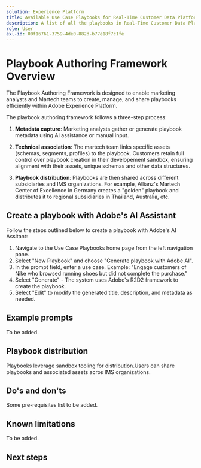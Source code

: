 ```yaml
---
solution: Experience Platform
title: Available Use Case Playbooks for Real-Time Customer Data Platform and Adobe Journey Optimizer.
description: A list of all the playbooks in Real-Time Customer Data Platform and Adobe Journey Optimizer.
role: User
exl-id: 00f16761-3759-4de0-882d-b77e18f7c1fe
---
```

# Playbook Authoring Framework Overview

The Playbook Authoring Framework is designed to enable marketing analysts and Martech teams to create, manage, and share playbooks efficiently within Adobe Experience Platform. 

The playbook authoring framework follows a three-step process:

1. **Metadata capture**: Marketing analysts gather or generate playbook metadata using AI assistance or manual input.

2. **Technical association**: The martech team links specific assets (schemas, segments, profiles) to the playbook. Customers retain full control over playbook creation in their developement sandbox, ensuring alignment with their assets, unique schemas and other data structures.

3. **Playbook distribution**: Playbooks are then shared across different subsidiaries and IMS organizations. For example, Allianz's Martech Center of Excellence in Germany creates a "golden" playbook and distributes it to regional subsidiaries in Thailand, Australia, etc.

## Create a playbook with Adobe's AI Assistant

Follow the steps outlined below to create a playbook with Adobe's AI Assitant:

1. Navigate to the Use Case Playbooks home page from the left navigation pane. 
2. Select "New Playbook" and choose "Generate playbook with Adobe AI".
3. In the prompt field, enter a use case. Example: "Engage customers of Nike who browsed running shoes but did not complete the purchase."
4. Select "Generate" - The system uses Adobe's R2D2 framework to create the playbook.
5. Select "Edit" to modify the generated title, description, and metadata as needed.

## Example prompts 

To be added.

## Playbook distribution

Playbooks leverage sandbox tooling for distribution.Users can share playbooks and associated assets acros IMS organizations.

## Do's and don'ts

Some pre-requisites list to be added.

## Known limitations

To be added. 

## Next steps
